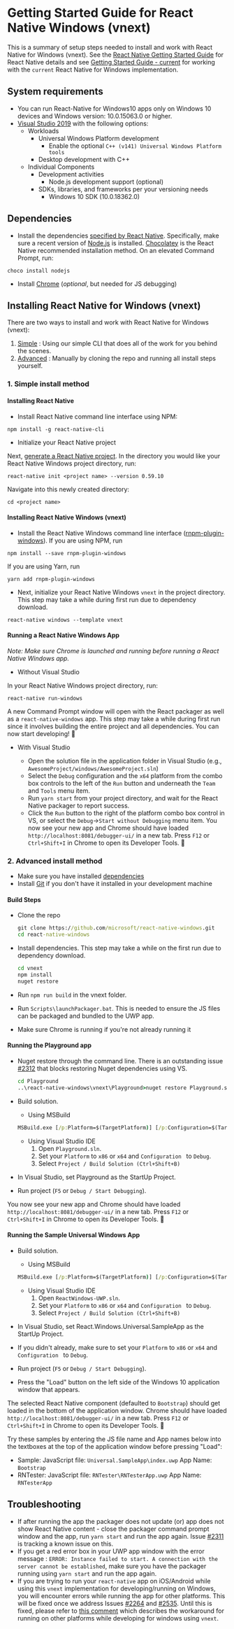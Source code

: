 # Getting Started Guide for React Native Windows (vnext)

This is a summary of setup steps needed to install and work with React Native for Windows (vnext). See the [React Native Getting Started Guide](http://facebook.github.io/react-native/docs/getting-started.html) for React Native details and see [Getting Started Guide - current](https://github.com/microsoft/react-native-windows/blob/master/current/docs/GettingStarted.md) for working with the `current` React Native for Windows implementation.

## System requirements
* You can run React-Native for Windows10 apps only on Windows 10 devices and Windows version: 10.0.15063.0 or higher.
* [Visual Studio 2019](https://www.visualstudio.com/downloads) with the following options:
  * Workloads
    * Universal Windows Platform development
      * Enable the optional `C++ (v141) Universal Windows Platform tools`
    * Desktop development with C++
  * Individual Components
    * Development activities
      * Node.js development support (optional)
    * SDKs, libraries, and frameworks per your versioning needs
      * Windows 10 SDK (10.0.18362.0)

## Dependencies
* Install the dependencies [specified by React Native](http://facebook.github.io/react-native/docs/getting-started.html#node-python2-jdk). Specifically, make sure a recent version of [Node.js](https://nodejs.org) is installed. [Chocolatey](https://chocolatey.org/) is the React Native recommended installation method. On an elevated Command Prompt, run:
```
choco install nodejs
```
* Install [Chrome](https://www.google.com/chrome/) (*optional*, but needed for JS debugging)

## Installing React Native for Windows (vnext)
There are two ways to install and work with React Native for Windows (vnext):
1. [Simple](#simple-install-method) : Using our simple CLI that does all of the work for you behind the scenes.
2. [Advanced](#advanced-install-method) : Manually by cloning the repo and running all install steps yourself.

### 1. Simple install method

#### Installing React Native

* Install React Native command line interface using NPM:
```
npm install -g react-native-cli
```
* Initialize your React Native project

Next, [generate a React Native project](http://facebook.github.io/react-native/docs/getting-started.html#creating-a-new-application). In the directory you would like your React Native Windows project directory, run:
```
react-native init <project name> --version 0.59.10
```
Navigate into this newly created directory:
```
cd <project name>
```

#### Installing React Native Windows (vnext)

* Install the React Native Windows command line interface ([rnpm-plugin-windows](https://www.npmjs.com/package/rnpm-plugin-windows)).
If you are using NPM, run
```
npm install --save rnpm-plugin-windows
```
If you are using Yarn, run
```
yarn add rnpm-plugin-windows
```

* Next, initialize your React Native Windows `vnext` in the project directory. This step may take a while during first run due to dependency download.
```
react-native windows --template vnext
```

#### Running a React Native Windows App

*Note: Make sure Chrome is launched and running before running a React Native Windows app.*

- Without Visual Studio

In your React Native Windows project directory, run:
```
react-native run-windows
```
A new Command Prompt window will open with the React packager as well as a `react-native-windows` app. This step may take a while during first run since it involves building the entire project and all dependencies. You can now start developing! :tada:

- With Visual Studio

   - Open the solution file in the application folder in Visual Studio (e.g., `AwesomeProject/windows/AwesomeProject.sln`)
   - Select the `Debug` configuration and the `x64` platform from the combo box controls to the left of the `Run` button and underneath the `Team` and `Tools` menu item.
   - Run `yarn start` from your project directory, and wait for the React Native packager to report success.
   - Click the `Run` button to the right of the platform combo box control in VS, or select the `Debug`->`Start without Debugging` menu item. You now see your new app and Chrome should have loaded `http://localhost:8081/debugger-ui/` in a new tab. Press `F12` or `Ctrl+Shift+I` in Chrome to open its Developer Tools. :tada:


### 2. Advanced install method

- Make sure you have installed [dependencies](#dependencies)
- Install [Git](https://git-scm.com/download/win) if you don't have it installed in your development machine

#### Build Steps
* Clone the repo
    ```cmd
    git clone https://github.com/microsoft/react-native-windows.git
    cd react-native-windows
    ```

* Install dependencies. This step may take a while on the first run due to dependency download.
    ```cmd
    cd vnext
    npm install
    nuget restore
    ```

* Run `npm run build` in the vnext folder.

* Run `Scripts\launchPackager.bat`.	This is needed to ensure the JS files can be packaged and bundled to the UWP app.

* Make sure Chrome is running if you're not already running it

#### Running the Playground app
* Nuget restore through the command line. There is an outstanding issue [#2312](https://github.com/microsoft/react-native-windows/issues/2312) that blocks restoring Nuget dependencies using VS.
    ```cmd
    cd Playground
    ..\react-native-windows\vnext\Playground>nuget restore Playground.sln -PackagesDirectory packages
    ```

* Build solution.
    * Using MSBuild
    ```cmd
    MSBuild.exe [/p:Platform=$(TargetPlatform)] [/p:Configuration=$(TargetConfiguration)]
    ```

    * Using Visual Studio IDE
      1. Open `Playground.sln`.
      2. Set your `Platform` to `x86` or `x64` and `Configuration ` to `Debug`.
      3. Select `Project / Build Solution (Ctrl+Shift+B)`

* In Visual Studio, set Playground as the StartUp Project.

* Run project (`F5` or `Debug / Start Debugging`).

You now see your new app and Chrome should have loaded `http://localhost:8081/debugger-ui/` in a new tab. Press `F12` or `Ctrl+Shift+I` in Chrome to open its Developer Tools. :tada:

#### Running the Sample Universal Windows App
* Build solution.
    * Using MSBuild
    ```cmd
    MSBuild.exe [/p:Platform=$(TargetPlatform)] [/p:Configuration=$(TargetConfiguration)]
    ```

    * Using Visual Studio IDE
      1. Open `ReactWindows-UWP.sln`.
      2. Set your `Platform` to `x86` or `x64` and `Configuration ` to `Debug`.
      3. Select `Project / Build Solution (Ctrl+Shift+B)`


* In Visual Studio, set React.Windows.Universal.SampleApp as the StartUp Project.

* If you didn't already, make sure to set your `Platform` to `x86` or `x64` and `Configuration ` to `Debug`.

* Run project (`F5` or `Debug / Start Debugging`).

* Press the "Load" button on the left side of the Windows 10 application window that appears.

 The selected React Native component (defaulted to `Bootstrap`) should get loaded in the bottom of the application window. Chrome should have loaded `http://localhost:8081/debugger-ui/` in a new tab. Press `F12` or `Ctrl+Shift+I` in Chrome to open its Developer Tools. :tada:

 Try these samples by entering the JS file name and App names below into the textboxes at the top of the application window before pressing "Load":
   - Sample: JavaScript file: `Universal.SampleApp\index.uwp` App Name: `Bootstrap`
   - RNTester: JavaScript file: `RNTester\RNTesterApp.uwp` App Name: `RNTesterApp`

## Troubleshooting
* If after running the app the packager does not update (or) app does not show React Native content - close the packager command prompt window and the app, run `yarn start` and run the app again.  Issue [#2311](https://github.com/microsoft/react-native-windows/issues/2311) is tracking a known issue on this.
* If you get a red error box in your UWP app window with the error message : `ERROR: Instance failed to start. A connection with the server cannot be established`, make sure you have the packager running using `yarn start` and run the app again.
* If you are trying to run your `react-native` app on iOS/Android while using this `vnext` implementation for developing/running on Windows, you will encounter errors while running the app for other platforms. This will be fixed once we address Issues [#2264](https://github.com/microsoft/react-native-windows/issues/2264) and [#2535](https://github.com/microsoft/react-native-windows/issues/2535). Until this is fixed, please refer to [this comment](https://github.com/microsoft/react-native-windows/issues/2515#issuecomment-497375198) which describes the workaround for running on other platforms while developing for windows using `vnext`.
